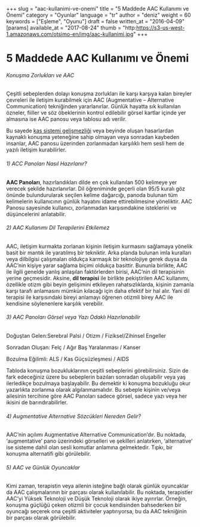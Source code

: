 +++
slug = "aac-kullanimi-ve-onemi"
title = "5 Maddede AAC Kullanımı ve Önemi"
category = "Oyunlar"
language = "tr"
author = "deniz"
weight = 60
keywords = ["Eşleme", "Oyunu"]
draft = false
written_at = "2016-04-09"
[params]
available_at = "2017-08-24"
thumb = "http:https://s3-us-west-1.amazonaws.com/otsimo-en/img/aac-kullanimi.jpg"
+++

# 5 Maddede AAC Kullanımı ve Önemi

###### Konuşma Zorlukları ve AAC

Çeşitli sebeplerden dolayı konuşma zorlukları ile karşı karşıya kalan bireyler çevreleri ile iletişim kurabilmek için AAC (Augmentative – Alternative Communication) tekniğinden yararlanırlar. Günlük hayatta sık kullanılan özneler, fiiller ve söz öbeklerinin kontrol edilebilir görsel kartlar içinde yer almasına ise AAC panosu veya tablosu adı verilir.

Bu sayede [kas sistemi gelişmezliği](/parmakisaretibecerisininogretimi/) veya beyinde oluşan hasarlardan kaynaklı konuşma yeteneğine sahip olmayan veya sonradan kaybeden insanlar, AAC panosu üzerinden zorlanmadan karşılıklı hem sesli hem de yazılı iletişim kurabilirler.

###### 1) ACC Panoları Nasıl Hazırlanır?

**AAC Panoları**, hazırlandıkları dilde en çok kullanılan 500 kelimeye yer verecek şekilde hazırlanırlar. Dil öğreniminde geçerli olan 95/5 kuralı göz önünde bulundurularak seçilen kelime dağarcığı, panoda bulunan tüm kelimelerin kullanıcının günlük hayatını idame ettirebilmesine yöneliktir. AAC Panosu sayesinde kullanıcı, zorlanmadan karşısındakine isteklerini ve düşüncelerini anlatabilir.
###### 2) AAC Kullanımı Dil Terapilerini Etkilemez

AAC, iletişim kurmakta zorlanan kişinin iletişim kurmasını sağlamaya yönelik basit bir mantık ile yaratılmış bir tekniktir. Arka planda bulunan imla kuralları veya dilbilgisi çalışmaları oldukça karmaşık bir teknolojiye gerek duysa da AAC’nin kişiye yarar sağlama biçimi oldukça basittir. Bununla birlikte, AAC ile ilgili genelde yanlış anlaşılan faktörlerden birisi, AAC’nin dil terapisinin yerine geçmesidir. Aksine, **dil terapisi** ile birlikte pekiştirilen AAC kullanımı, özellikle otizm gibi beyin gelişimini etkileyen rahatsızlıklarda, kişinin zamanla karşı tarafı anlamasını mümkün kılacağı için daha efektif bir hal alır. Yani dil terapisi ile karşısındaki bireyi anlamayı öğrenen otizmli birey AAC ile kendisine söylenenlere karşılık verebilir.

###### 3) AAC Panoları Görsel veya Yazı Odaklı Hazırlanabilir

Doğuştan Gelen:Serebral Palsi / Otizm / Fiziksel/Zihinsel Engeller

Sonradan Oluşan: Felç / Ağır Baş Yaralanması / Kanser

Bozulma Eğilimli: ALS / Kas Güçsüzleşmesi / AIDS

Tabloda konuşma bozukluklarının çeşitli sebeplerini görebilirsiniz. Sizin de fark edeceğiniz üzere bu sebeplerin bazıları sonradan oluşabilir veya yaş ilerledikçe bozulmaya başlayabilir. Bu demektir ki konuşma bozukluğu okur yazarlıkta zorlanma olarak algılanmamalıdır. Bu sebeple kişinin ve/veya ailesinin tercihine göre AAC Panoları sadece görsel, sadece yazı veya her ikisini de barındırabilirler.


###### 4) Augmentative Alternative Sözcükleri Nereden Gelir?

AAC’nin açılımı Augmentative Alternative Communication’dır. Bu noktada, ‘augmentative’ pano üzerindeki görselleri ve şekilleri anlatırken, ‘alternative’ ise sisteme dahil olan sesli komutlar anlamına gelmektedir. Tıpkı, bir konuşma alternatifi gibi görülebilir.

###### 5) AAC ve Günlük Oyuncaklar

Kimi zaman, terapistin veya ailenin isteğine bağlı olarak günlük oyuncaklar da AAC çalışmalarının bir parçası olarak kullanılabilir. Bu noktada, terapistler AAC’yi Yüksek Teknoloji ve Düşük Teknoloji olarak ikiye ayırırlar. Örneğin, konuşma güçlüğü çeken otizmli bir çocuk kendisinden bahsederken bir oyuncağı seçerek ona çeşitli aktiviteler yaptırıyorsa, bu da AAC tekniğinin bir parçası olarak görülebilir.
